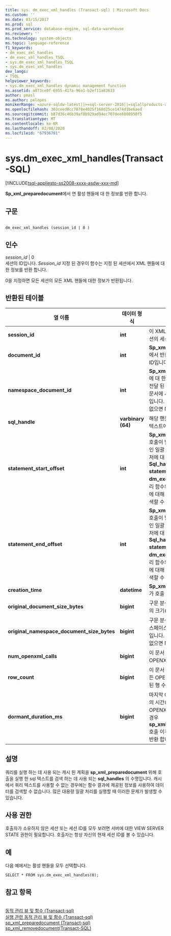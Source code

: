 ```yaml
---
title: sys. dm_exec_xml_handles (Transact-sql) | Microsoft Docs
ms.custom: ''
ms.date: 03/15/2017
ms.prod: sql
ms.prod_service: database-engine, sql-data-warehouse
ms.reviewer: ''
ms.technology: system-objects
ms.topic: language-reference
f1_keywords:
- dm_exec_xml_handles
- dm_exec_xml_handles_TSQL
- sys.dm_exec_xml_handles_TSQL
- sys.dm_exec_xml_handles
dev_langs:
- TSQL
helpviewer_keywords:
- sys.dm_exec_xml_handles dynamic management function
ms.assetid: a873ce0f-6955-417a-96a1-b2ef11a83633
author: pmasl
ms.author: pelopes
monikerRange: =azure-sqldw-latest||>=sql-server-2016||=sqlallproducts-allversions||>=sql-server-linux-2017||=azuresqldb-mi-current
ms.openlocfilehash: 303ceed8cc7078e4025f160d25ce1474d1be6aed
ms.sourcegitcommit: b87d36c46b39af8b929ad94ec707dee8800950f5
ms.translationtype: MT
ms.contentlocale: ko-KR
ms.lasthandoff: 02/08/2020
ms.locfileid: "67936781"
---
```

# <a name="sysdm_exec_xml_handles-transact-sql"></a>sys.dm_exec_xml_handles(Transact-SQL)
[!INCLUDE[tsql-appliesto-ss2008-xxxx-asdw-xxx-md](../../includes/tsql-appliesto-ss2008-xxxx-asdw-xxx-md.md)]

  **Sp_xml_preparedocument**에서 연 활성 핸들에 대 한 정보를 반환 합니다.  
  
## <a name="syntax"></a>구문  
  
```  
  
dm_exec_xml_handles (session_id | 0 )  
```  
  
## <a name="arguments"></a>인수  
 *session_id* | 0  
 세션의 ID입니다. *Session_id* 지정 된 경우이 함수는 지정 된 세션에서 XML 핸들에 대 한 정보를 반환 합니다.  
  
 0을 지정하면 모든 세션의 모든 XML 핸들에 대한 정보가 반환됩니다.  
  
## <a name="table-returned"></a>반환된 테이블  
  
|열 이름|데이터 형식|Description|  
|-----------------|---------------|-----------------|  
|**session_id**|**int**|이 XML 문서 핸들을 보유한 세션의 세션 ID입니다.|  
|**document_id**|**int**|**Sp_xml_preparedocument**에서 반환 된 XML 문서 핸들 ID입니다.|  
|**namespace_document_id**|**int**|**Sp_xml_preparedocument**에 대 한 세 번째 매개 변수로 전달 된 연결 된 네임 스페이스 문서에 사용 되는 내부 핸들 ID입니다. 네임스페이스 문서가 없으면 NULL이 됩니다.|  
|**sql_handle**|**varbinary (64)**|해당 핸들이 정의된 SQL 코드 텍스트에 대한 핸들입니다.|  
|**statement_start_offset**|**int**|**Sp_xml_preparedocument** 호출이 발생 하는 현재 실행 중인 일괄 처리 또는 저장 프로시저에 대 한 문자 수입니다. **Sql_handle**, **statement_end_offset**및 **dm_exec_sql_text** 동적 관리 함수와 함께 사용 하 여 요청에 대해 현재 실행 중인 문을 검색할 수 있습니다.|  
|**statement_end_offset**|**int**|**Sp_xml_preparedocument** 호출이 발생 하는 현재 실행 중인 일괄 처리 또는 저장 프로시저에 대 한 문자 수입니다. **Sql_handle**, **statement_start_offset**및 **dm_exec_sql_text** 동적 관리 함수와 함께 사용 하 여 요청에 대해 현재 실행 중인 문을 검색할 수 있습니다.|  
|**creation_time**|**datetime**|**Sp_xml_preparedocument** 가 호출 된 타임 스탬프입니다.|  
|**original_document_size_bytes**|**bigint**|구문 분석되지 않은 XML 문서의 크기(바이트)입니다.|  
|**original_namespace_document_size_bytes**|**bigint**|구문 분석되지 않은 XML 네임스페이스 문서의 크기(바이트)입니다. 네임스페이스 문서가 없으면 NULL이 됩니다.|  
|**num_openxml_calls**|**bigint**|이 문서 핸들을 사용하는 OPENXML 호출 수입니다.|  
|**row_count**|**bigint**|이 문서 핸들에 대해 이전의 모든 OPENXML 호출에서 반환된 행 수입니다.|  
|**dormant_duration_ms**|**bigint**|마지막 OPENXML 호출 이후의 시간(밀리초)입니다. OPENXML이 호출 되지 않은 경우 **sp_xml_preparedocumen**t 호출 이후의 시간 (밀리초)을 반환 합니다.|  
  
## <a name="remarks"></a>설명  
 쿼리를 실행 하는 데 사용 되는 캐시 된 계획을 **sp_xml_preparedocument** 위해 호출을 실행 한 sql 텍스트를 검색 하는 데 사용 되는 **sql_handles** 의 수명입니다. 캐시에서 쿼리 텍스트를 사용할 수 없는 경우에는 함수 결과에 제공된 정보를 사용하여 데이터를 검색할 수 없습니다. 많은 대용량 일괄 처리를 실행할 때 이러한 문제가 발생할 수 있습니다.  
  
## <a name="permissions"></a>사용 권한  
 호출자가 소유하지 않은 세션 또는 세션 ID를 모두 보려면 서버에 대한 VIEW SERVER STATE 권한이 필요합니다. 호출자는 항상 자신의 현재 세션 ID를 볼 수 있습니다.      
  
## <a name="examples"></a>예  
 다음 예에서는 활성 핸들을 모두 선택합니다.  
  
```  
SELECT * FROM sys.dm_exec_xml_handles(0);  
```  
  
## <a name="see-also"></a>참고 항목  
 <br>[동적 관리 뷰 및 함수 (Transact-sql)](~/relational-databases/system-dynamic-management-views/system-dynamic-management-views.md)
 <br>[실행 관련 동적 관리 뷰 및 함수 (Transact-sql)](../../relational-databases/system-dynamic-management-views/execution-related-dynamic-management-views-and-functions-transact-sql.md)
 <br>[sp_xml_preparedocument (Transact-sql)](../system-stored-procedures/sp-xml-preparedocument-transact-sql.md)
 <br>[sp_xml_removedocument(Transact-SQL)](../system-stored-procedures/sp-xml-removedocument-transact-sql.md)


 
  
  
